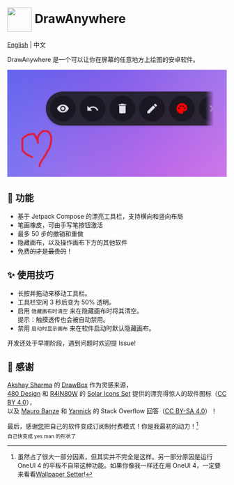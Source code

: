 # <image src="SVG Icon/pen-new-square-original.svg" style="width: 2em; height: 2em; vertical-align: middle;" /> DrawAnywhere

[English](README.md) | 中文

DrawAnywhere 是一个可以让你在屏幕的任意地方上绘图的安卓软件。

![](metadata/zh-CN/images/featureGraphic.png)

## 🎨 功能
- 基于 Jetpack Compose 的漂亮工具栏，支持横向和竖向布局
- 笔画橡皮，可由手写笔按钮激活
- 最多 50 步的撤销和重做
- 隐藏画布，以及操作画布下方的其他软件
- 免费~~的才是最贵的~~！

## ✨ 使用技巧
- 长按并拖动来移动工具栏。
- 工具栏空闲 3 秒后变为 50% 透明。
- 启用 `隐藏画布时清空` 来在隐藏画布时将其清空。<br>
提示：触摸透传也会被自动禁用。
- 禁用 `启动时显示画布` 来在软件启动时默认隐藏画布。

开发还处于早期阶段，遇到问题时欢迎提 Issue!

## 💌 感谢
[Akshay Sharma](https://github.com/akshay2211) 的 [DrawBox](https://github.com/akshay2211/DrawBox) 作为灵感来源，<br>
[480 Design](https://www.figma.com/@480design) 和 [R4IN80W](https://www.figma.com/@voidrainbow) 的 [Solar Icons Set](https://www.figma.com/community/file/1166831539721848736/solar-icons-set) 提供的漂亮得惊人的软件图标（[CC BY 4.0](SVG%20Icon/LICENSE.md)），<br>
以及 [Mauro Banze](https://stackoverflow.com/a/66958772) 和 [Yannick](https://stackoverflow.com/a/65760080) 的 Stack Overflow 回答（[CC BY-SA 4.0](app/src/main/java/com/shezik/drawanywhere/CustomLifecycleOwner.kt#L3)）！

最后，感谢[您](https://play.google.com/store/apps/details?id=com.kts.draw)把自己的软件变成订阅制付费模式！你是我最初的动力！[^1]<br>
<sub>自己快变成 yes man 的形状了</sub>

[^1]: 虽然占了很大一部分因素，但其实并不完全是这样。另一部分原因是运行 OneUI 4 的平板不自带这种功能。如果你像我一样还在用 OneUI 4，一定要来看看[Wallpaper Setter](https://github.com/shezik/WallpaperSetter)!
